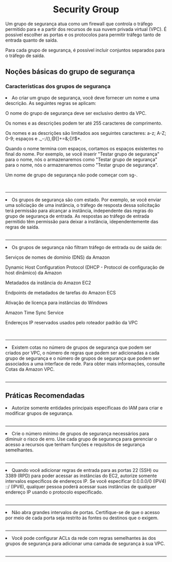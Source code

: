 <h1 align="center"> Security Group</h1>

Um grupo de segurança atua como um firewall que controla o tráfego permitido para e a partir dos recursos de sua nuvem privada virtual (VPC). É possivel escolher as portas e os protocolos para permitir tráfego tanto de entrada quanto de saída.

Para cada grupo de segurança, é possível incluir conjuntos separados para o tráfego de saída.

<h2>Noções básicas do grupo de segurança</h2>

<h3>Características dos grupos de segurança</h3>

<li>Ao criar um grupo de segurança, você deve fornecer um nome e uma descrição. As seguintes regras se aplicam:

O nome do grupo de segurança deve ser exclusivo dentro da VPC.

Os nomes e as descrições podem ter até 255 caracteres de comprimento.
    
Os nomes e as descrições são limitados aos seguintes caracteres: a-z; A-Z; 0-9; espaços e ._-:/(),@[]+=&;{}!$*.

Quando o nome termina com espaços, cortamos os espaços existentes no final do nome. Por exemplo, se você inserir "Testar grupo de segurança" para o nome, nós o armazenaremos como "Testar grupo de segurança" para o nome, nós o armazenaremos como "Testar grupo de segurança".

Um nome de grupo de segurança não pode começar com sg-.</li><br><hr>

<li>Os grupos de segurança são com estado. Por exemplo, se você enviar uma soliciação de uma instância, o tráfego de resposta dessa solicitação terá permissão para alcançar a instância, independente das regras do grupo de segurança de entrada. As respostas ao tráfego de entrada permitido têm permissão para deixar a instância, idependentemente das regras de saída.</li><br><hr>

<li>Os grupos de segurança não filtram tráfego de entrada ou de saída de:

Serviços de nomes de domínio (DNS) da Amazon

Dynamic Host Configuration Protocol (DHCP - Protocol de configuração de host dinâmico) da Amazon

Metadados da instância do Amazon EC2

Endpoints de metadados de tarefas do Amazon ECS

Ativação de licença para instâncias do Windows

Amazon Time Sync Service

Endereços IP reservados usados pelo roteador padrão da VPC</li><br><hr>

<li>Existem cotas no número de grupos de segurança que podem ser criados por VPC, o número de regras que podem ser adicionadas a cada grupo de segurança e o número de grupos de segurança que podem ser associados a uma interface de rede. Para obter mais informações, consulte Cotas da Amazon VPC.</li><br><hr>

<h2>Práticas Recomendadas</h2>

<li>Autorize somente entidades principais específicaas do IAM para criar e modificar grupos de segurança.</li><br><hr>

<li>Crie o número mínimo de grupos de segurança necessários para diminuir o risco de erro. Use cada grupo de segurança para gerenciar o acesso a recursos que tenham funções e requisitos de segurança semelhantes.</li><br><hr>

<li>Quando você adicionar regras de entrada para as portas 22 (SSH) ou 3389 (RPD) para poder acessar as instâncias do EC2, autorize somente intervalos específicos de endereços IP. Se você especificar 0.0.0.0/0 (IPV4) ::/ (IPV6), qualquer pessoa poderá acessar suas instâncias de qualquer endereço IP usando o protocolo especificado.</li><br><hr>

<li>Não abra grandes intervalos de portas. Certifique-se de que o acesso por meio de cada porta seja restrito às fontes ou destinos que o exigem.</li><br><hr>

<li>Você pode configurar ACLs da rede com regras semelhantes às dos grupos de segurança para adicionar uma camada de segurança à sua VPC.</li><br><hr>